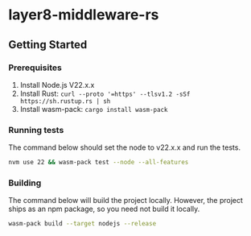 # layer8-middleware-rs

## Getting Started

### Prerequisites

1. Install Node.js V22.x.x
2. Install Rust: `curl --proto '=https' --tlsv1.2 -sSf https://sh.rustup.rs | sh`
3. Install wasm-pack: `cargo install wasm-pack`

### Running tests

The command below should set the node to v22.x.x and run the tests.

```bash
nvm use 22 && wasm-pack test --node --all-features
```

### Building

The command below will build the project locally. However, the project ships as an npm package, so you need not build it locally.

```bash
wasm-pack build --target nodejs --release
```
